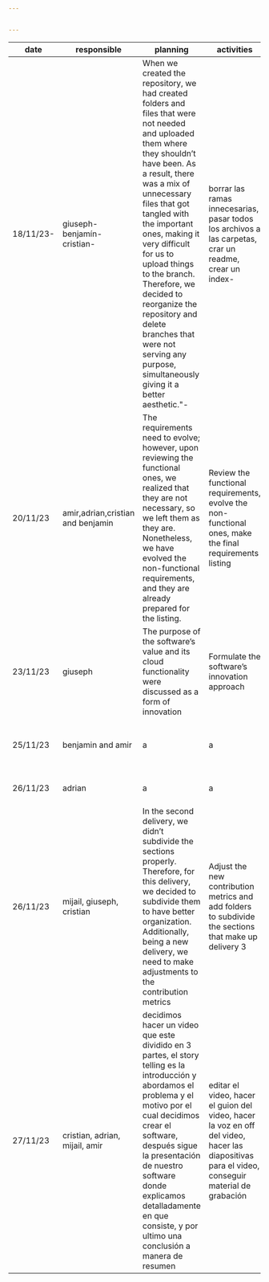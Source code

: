 ```yaml
---


---
```



<table>
<thead>
<tr>
<th>date</th>
<th>responsible</th>
<th>planning</th>
<th>activities</th>
<th>evidence</th>
</tr>
</thead>
<tbody>
<tr>
<td>18/11/23-</td>
<td>giuseph-benjamín-cristian-</td>
<td>When we created the repository, we had created folders and files that were not needed and uploaded them where they shouldn’t have been. As a result, there was a mix of unnecessary files that got tangled with the important ones, making it very difficult for us to upload things to the branch. Therefore, we decided to reorganize the repository and delete branches that were not serving any purpose, simultaneously giving it a better aesthetic."-</td>
<td>borrar  las ramas innecesarias, pasar todos los archivos a las carpetas, crar un readme, crear un  index-</td>
<td><a href="https://github.com/Giuseph-CT/FIS-Proyecto-2023/tree/main-">https://github.com/Giuseph-CT/FIS-Proyecto-2023/tree/main-</a></td>
</tr>
<tr>
<td>20/11/23</td>
<td>amir,adrian,cristian and benjamin</td>
<td>The requirements need to evolve; however, upon reviewing the functional ones, we realized that they are not necessary, so we left them as they are. Nonetheless, we have evolved the non-functional requirements, and they are already prepared for the listing.</td>
<td>Review the functional requirements, evolve the non-functional ones, make the final requirements listing</td>
<td><a href="https://github.com/Giuseph-CT/FIS-Proyecto-2023/tree/jorge-salomon3" title="https://github.com/Giuseph-CT/FIS-Proyecto-2023/tree/jorge-salomon3">https://github.com/Giuseph-CT/FIS-Proyecto-2023/tree/jorge-salomon3</a></td>
</tr>
<tr>
<td>23/11/23</td>
<td>giuseph</td>
<td>The purpose of the software’s value and its cloud functionality were discussed as a form of innovation</td>
<td>Formulate the software’s innovation approach</td>
<td><a href="https://github.com/Giuseph-CT/FIS-Proyecto-2023/tree/jorge-salomon3" title="https://github.com/Giuseph-CT/FIS-Proyecto-2023/tree/jorge-salomon3">https://github.com/Giuseph-CT/FIS-Proyecto-2023/tree/jorge-salomon3</a></td>
</tr>
<tr>
<td>25/11/23</td>
<td>benjamin and amir</td>
<td>a</td>
<td>a</td>
<td><a href="https://github.com/Giuseph-CT/FIS-Proyecto-2023/tree/jorge-salomon3" title="https://github.com/Giuseph-CT/FIS-Proyecto-2023/tree/jorge-salomon3">https://github.com/Giuseph-CT/FIS-Proyecto-2023/tree/jorge-salomon3</a>25/11/23benjamin and amiraa</td>
</tr>
<tr>
<td>26/11/23</td>
<td>adrian</td>
<td>a</td>
<td>a</td>
<td>“<a href="https://github.com/Giuseph-CT/FIS-Proyecto-2023/tree/jorge-salomon3">https://github.com/Giuseph-CT/FIS-Proyecto-2023/tree/jorge-salomon3</a>”</td>
</tr>
<tr>
<td>26/11/23</td>
<td>mijail, giuseph, cristian</td>
<td>In the second delivery, we didn’t subdivide the sections properly. Therefore, for this delivery, we decided to subdivide them to have better organization. Additionally, being a new delivery, we need to make adjustments to the contribution metrics</td>
<td>Adjust the new contribution metrics and add folders to subdivide the sections that make up delivery 3</td>
<td>LINK</td>
</tr>
<tr>
<td>27/11/23</td>
<td>cristian, adrian, mijail, amir</td>
<td>decidimos hacer un video que este dividido en 3 partes, el story telling  es la introducción y abordamos el problema y el motivo por el cual decidimos crear el software, después sigue la presentación de nuestro software donde explicamos detalladamente en que consiste, y por ultimo una conclusión a manera de resumen</td>
<td>editar el video, hacer el guion del video, hacer la voz en off del video, hacer las diapositivas para el video, conseguir material de grabación</td>
<td>LINK</td>
</tr>
</tbody>
</table>
